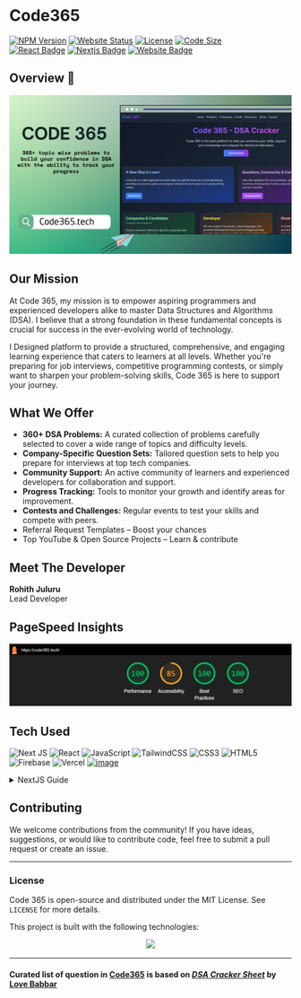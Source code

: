 # Code365
   
[![NPM Version](https://img.shields.io/npm/v/npm?style=for-the-badge)](https://www.npmjs.com/)
[![Website Status](https://img.shields.io/website?style=for-the-badge&url=https%3A%2F%2Fgprm.itsvg.in/)](https://www.code365.tech/)
[![License](https://img.shields.io/badge/License-GPL%20v3-brightgreen?style=for-the-badge)](https://www.gnu.org/licenses/gpl-3.0)
[![Code Size](https://img.shields.io/github/languages/code-size/rohith2201/Code365?logo=github&style=for-the-badge)](https://github.com/rohith2201/Code365)
<br>
[![React Badge](http://img.shields.io/badge/Powered%20By-React-blue?style=for-the-badge&logo=react)](https://reactjs.org/)
[![Nextjs Badge](https://img.shields.io/badge/BUILT%20ON%20-Next.JS-blue?style=for-the-badge&logo=next.js)](https://nextjs.org/)
[![Website Badge](https://img.shields.io/badge/Visit-Now-green?style=for-the-badge&logo=vercel)](https://www.code365.tech/)


## Overview 👀
![](code365.png)


## Our Mission
At Code 365, my mission is to empower aspiring programmers and experienced developers alike to master Data Structures and Algorithms (DSA). I believe that a strong foundation in these fundamental concepts is crucial for success in the ever-evolving world of technology.

I Designed platform to provide a structured, comprehensive, and engaging learning experience that caters to learners at all levels. Whether you're preparing for job interviews, competitive programming contests, or simply want to sharpen your problem-solving skills, Code 365 is here to support your journey.

## What We Offer
- **360+ DSA Problems:** A curated collection of problems carefully selected to cover a wide range of topics and difficulty levels.
- **Company-Specific Question Sets:** Tailored question sets to help you prepare for interviews at top tech companies.
- **Community Support:** An active community of learners and experienced developers for collaboration and support.
- **Progress Tracking:** Tools to monitor your growth and identify areas for improvement.
- **Contests and Challenges:** Regular events to test your skills and compete with peers.
- Referral Request Templates – Boost your chances
- Top YouTube & Open Source Projects – Learn & contribute

## Meet The Developer
**Rohith Juluru**  
Lead Developer  

## PageSpeed Insights
![](lightspeed.png)

## Tech Used
![Next JS](https://img.shields.io/badge/Next-black?style=for-the-badge&logo=next.js&logoColor=white)
![React](https://img.shields.io/badge/react-%2320232a.svg?style=for-the-badge&logo=react&logoColor=%2361DAFB)
![JavaScript](https://img.shields.io/badge/javascript-%23323330.svg?style=for-the-badge&logo=javascript&logoColor=%23F7DF1E)
![TailwindCSS](https://img.shields.io/badge/tailwindcss-%2338B2AC.svg?style=for-the-badge&logo=tailwind-css&logoColor=white)
![CSS3](https://img.shields.io/badge/css3-%231572B6.svg?style=for-the-badge&logo=css3&logoColor=white)
![HTML5](https://img.shields.io/badge/html5-%23E34F26.svg?style=for-the-badge&logo=html5&logoColor=white)
![Firebase](https://img.shields.io/badge/firebase-%23039BE5.svg?style=for-the-badge&logo=firebase)
![Vercel](https://img.shields.io/badge/vercel-%23000000.svg?style=for-the-badge&logo=vercel&logoColor=white)
[![image](https://user-images.githubusercontent.com/81325730/209995550-63bdb319-f8fd-4383-bcfc-9021c4bc5642.png)](https://vercel.com/)


<details>
<summary>
  NextJS Guide
</summary>

## Getting Started

### Prerequisites
Make sure you have the following installed:
- Node.js (v16 or later)
- npm (Node Package Manager)

### Installation
1. Clone the repository:
   ```bash
   git clone <repository-url>
   cd code-365
   ```

2. Install the dependencies:
   ```bash
   npm install
   ```

3. Run the development server:
   ```bash
   npm run dev
   ```

4. Open your browser and navigate to `http://localhost:3000` to access the platform.

### Required Files
Before running the platform, ensure the following files are created in the `lib` directory:

1. **problem.json**
   - Contains the list of DSA problems with their respective details.

2. **company-questions.json**
   - Includes company-specific questions to help users prepare for interviews.

The structure and format of these files should follow the JSON schema used by the platform.

</details>

## Contributing
We welcome contributions from the community! If you have ideas, suggestions, or would like to contribute code, feel free to submit a pull request or create an issue.


---

### License
Code 365 is open-source and distributed under the MIT License. See `LICENSE` for more details.

This project is built with the following technologies:
<div align="center">
<img src="https://tech-orbit.wontory.dev/api?title=Code365&tech=TypeScript,JSON,React,Tailwind%20CSS,Vercel,Next.js&size=700&duration=20">
</div>

---
#### Curated list of question in [Code365] is based on _[DSA Cracker Sheet]_ by [Love Babbar]
[Code365]: https://www.code365.tech/
[love babbar]: https://www.linkedin.com/in/love-babbar-38ab2887/
[dsa cracker sheet]: https://drive.google.com/file/d/1FMdN_OCfOI0iAeDlqswCiC2DZzD4nPsb/view
